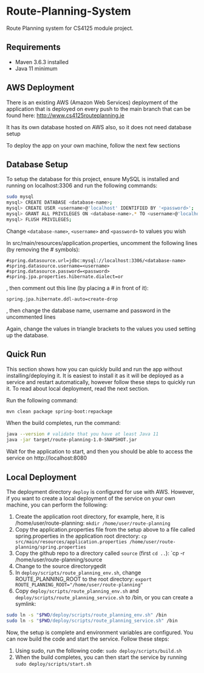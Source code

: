 # Route-Planning-System

Route Planning system for CS4125 module project. 

## Requirements
- Maven 3.6.3 installed
- Java 11 minimum

## AWS Deployment
There is an existing AWS (Amazon Web Services) deployment of the application that is deployed on every push to the main branch that can be found
here: http://www.cs4125routeplanning.ie

It has its own database hosted on AWS also, so it does not need database setup

To deploy the app on your own machine, follow the next few sections

## Database Setup
To setup the database for this project, ensure MySQL is installed and running on localhost:3306 and run the following commands:
```bash
sudo mysql
mysql> CREATE DATABASE <database-name>;
mysql> CREATE USER <username>@'localhost' IDENTIFIED BY '<password>';
mysql> GRANT ALL PRIVILEGES ON <database-name>.* TO <username>@'localhost';
mysql> FLUSH PRIVILEGES;
```
Change `<database-name>`, `<username>` and `<password>` to values you wish

In src/main/resources/application.properties, uncomment the following lines (by removing the # symbols):
```
#spring.datasource.url=jdbc:mysql://localhost:3306/<database-name>
#spring.datasource.username=<username>
#spring.datasource.password=<password>
#spring.jpa.properties.hibernate.dialect=or
```
, then comment out this line (by placing a # in front of it):
```
spring.jpa.hibernate.ddl-auto=create-drop
```
, then change the database name, username and password in the uncommented lines

Again, change the values in triangle brackets to the values you used setting up the database.

## Quick Run
This section shows how you can quickly build and run the app without installing/deploying it. It is easiest to install it
as it will be deployed as a service and restart automatically, however follow these steps to quickly run it. To read about
local deployment, read the next section.

Run the following command:
```bash
mvn clean package spring-boot:repackage
```

When the build completes, run the command:
```bash
java --version # validate that you have at least Java 11
java -jar target/route-planning-1.0-SNAPSHOT.jar
```
Wait for the application to start, and then you should be able to access the service on http://localhost:8080

## Local Deployment
The deployment directory `deploy` is configured for use with AWS. However, if you want to create a local deployment of
the service on your own machine, you can perform the following:

1. Create the application root directory, for example, here, it is /home/user/route-planning: 
`mkdir /home/user/route-planning`                                                                                         
1. Copy the application.properties file from the setup above to a file called spring.properties in the application root directory:
`cp src/main/resources/application.properties /home/user/route-planning/spring.properties`
1. Copy the github repo to a directory called `source` (first `cd ..`): `cp -r <name-of-repo> /home/user/route-planning/source
1. Change to the source directorygedit
1. In `deploy/scripts/route_planning_env.sh`, change ROUTE_PLANNING_ROOT to the root directory:
`export ROUTE_PLANNING_ROOT="/home/user/route-planning"`
1. Copy `deploy/scripts/route_planning_env.sh` and `deploy/scripts/route_planning_service.sh` to /bin, or you can create a symlink:
```bash
sudo ln -s "$PWD/deploy/scripts/route_planning_env.sh" /bin
sudo ln -s "$PWD/deploy/scripts/route_planning_service.sh" /bin
```

Now, the setup is complete and environment variables are configured. You can now build the code and start the service.
Follow these steps:
1. Using sudo, run the following code:
`sudo deploy/scripts/build.sh`
1. When the build completes, you can then start the service by running `sudo deploy/scripts/start.sh`

 